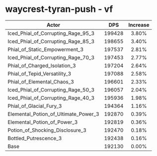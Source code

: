 # waycrest-tyran-push - vf
| Actor | DPS | Increase |
|---|:---:|:---:|
|Iced_Phial_of_Corrupting_Rage_95_3|199428|3.80%|
|Iced_Phial_of_Corrupting_Rage_85_3|198655|3.40%|
|Phial_of_Static_Empowerment_3|197537|2.81%|
|Iced_Phial_of_Corrupting_Rage_70_3|197453|2.77%|
|Phial_of_Charged_Isolation_3|197204|2.64%|
|Phial_of_Tepid_Versatility_3|197088|2.58%|
|Phial_of_Elemental_Chaos_3|196601|2.33%|
|Iced_Phial_of_Corrupting_Rage_50_3|196057|2.04%|
|Iced_Phial_of_Corrupting_Rage_40_3|195936|1.98%|
|Phial_of_Glacial_Fury_3|194364|1.16%|
|Elemental_Potion_of_Ultimate_Power_3|192870|0.39%|
|Elemental_Potion_of_Power_3|192819|0.36%|
|Potion_of_Shocking_Disclosure_3|192470|0.18%|
|Bottled_Putrescence_3|192438|0.16%|
|Base|192130|0.00%|
